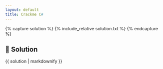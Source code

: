 ```yaml
---
layout: default
title: Crackme C#
---
```


{% capture solution %}
{% include_relative solution.txt %}
{% endcapture %}

## 📝 Solution

{{ solution | markdownify }}
